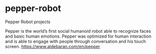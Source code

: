 # pepper-robot
Pepper Robot projects

Pepper is the world’s first social humanoid robot able to recognize faces and basic human emotions. Pepper was optimized for human interaction and is able to engage with people through conversation and his touch screen.
https://www.aldebaran.com/en/pepper

